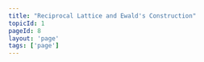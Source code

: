 ```yaml
---
title: "Reciprocal Lattice and Ewald's Construction"
topicId: 1
pageId: 8
layout: 'page'
tags: ['page']
---
```

